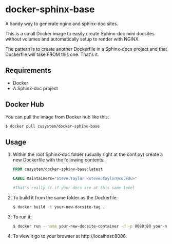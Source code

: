 # docker-sphinx-base
A handy way to generate nginx and sphinx-doc sites.

This is a small Docker image to easily create Sphinx-doc mini docsites without volumes and automatically setup to render with NGINX.

The pattern is to create another Dockerfile in a Sphinx-docs project and that Dockerfile will take FROM this one. That's it.

## Requirements

* Docker
* A Sphinx-doc project

## Docker Hub

You can pull the image from Docker hub like this:

```bash
$ docker pull cusystem/docker-sphinx-base
```

## Usage

1. Within the root Sphinx-doc folder (usually right at the conf.py) create a new Dockerfile with the following contents:

    ```Dockerfile
    FROM cusystem/docker-sphinx-base:latest

    LABEL Maintainers="Steve.Taylor <steve.taylor@cu.edu>"

    #That's really it if your docs are at this same level
    ```

2. To build it from the same folder as the Dockerfile:

    ```bash
    $ docker build -t your-new-docsite-tag .
    ```

3. To run it:

      ```bash
      $ docker run --name your-new-docsite-container -d -p 8088:80 your-new-docsite-tag
      ```

4. To view it go to your browser at http://localhost:8088.
